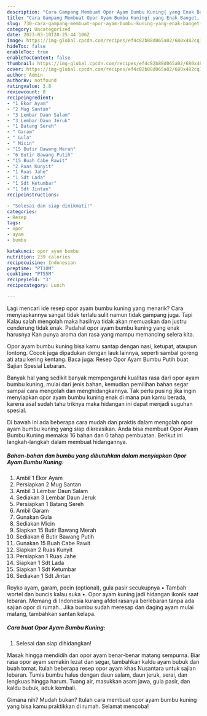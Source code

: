 ```yaml
---
description: "Cara Gampang Membuat Opor Ayam Bumbu Kuning{ yang Enak Banget,  Menu Buat lebaran"
title: "Cara Gampang Membuat Opor Ayam Bumbu Kuning{ yang Enak Banget,  Menu Buat lebaran"
slug: 730-cara-gampang-membuat-opor-ayam-bumbu-kuning-yang-enak-banget-menu-buat-lebaran
category: Uncategorized
date: 2023-03-10T20:25:44.106Z
image: https://img-global.cpcdn.com/recipes/ef4c82b88d065a02/680x482cq70/opor-ayam-bumbu-kuning-foto-resep-utama.jpg
hideToc: false
enableToc: true
enableTocContent: false
thumbnail: https://img-global.cpcdn.com/recipes/ef4c82b88d065a02/680x482cq70/opor-ayam-bumbu-kuning-foto-resep-utama.jpg
cover: https://img-global.cpcdn.com/recipes/ef4c82b88d065a02/680x482cq70/opor-ayam-bumbu-kuning-foto-resep-utama.jpg
author: Admin
authorAv: notfound
ratingvalue: 3.8
reviewcount: 8
recipeingredient:
- "1 Ekor Ayam"
- "2 Mug Santan"
- "3 Lembar Daun Salam"
- "3 Lembar Daun Jeruk"
- "1 Batang Sereh"
- " Garam"
- " Gula"
- " Micin"
- "15 Butir Bawang Merah"
- "6 Butir Bawang Putih"
- "15 Buah Cabe Rawit"
- "2 Ruas Kunyit"
- "1 Ruas Jahe"
- "1 Sdt Lada"
- "1 Sdt Ketumbar"
- "1 Sdt Jintan"
recipeinstructions:

- "Selesai dan siap dinikmati!"
categories:
- Resep
tags:
- opor
- ayam
- bumbu

katakunci: opor ayam bumbu 
nutrition: 239 calories
recipecuisine: Indonesian
preptime: "PT10M"
cooktime: "PT55M"
recipeyield: "3"
recipecategory: Lunch

---
```



Lagi mencari ide resep opor ayam bumbu kuning yang menarik? Cara menyiapkannya sangat tidak terlalu sulit namun tidak gampang juga. Tapi Kalau salah mengolah maka hasilnya tidak akan memuaskan dan justru cenderung tidak enak. Padahal opor ayam bumbu kuning yang enak harusnya Kan punya aroma dan rasa yang mampu memancing selera kita.


Opor ayam bumbu kuning bisa kamu santap dengan nasi, ketupat, ataupun lontong. Cocok juga dipadukan dengan lauk lainnya, seperti sambal goreng ati atau kering kentang. Baca juga: Resep Opor Ayam Bumbu Putih buat Sajian Spesial Lebaran.

Banyak hal yang sedikit banyak mempengaruhi kualitas rasa dari opor ayam bumbu kuning, mulai dari jenis bahan, kemudian pemilihan bahan segar sampai cara mengolah dan menghidangkannya. Tak perlu pusing jika ingin menyiapkan opor ayam bumbu kuning enak di mana pun kamu berada, karena asal sudah tahu triknya maka hidangan ini dapat menjadi suguhan spesial.


Di bawah ini ada beberapa cara mudah dan praktis dalam mengolah opor ayam bumbu kuning yang siap dikreasikan. Anda bisa membuat Opor Ayam Bumbu Kuning memakai 16 bahan dan 0 tahap pembuatan. Berikut ini langkah-langkah dalam membuat hidangannya.

<!--inarticleads1-->

##### Bahan-bahan dan bumbu yang dibutuhkan dalam menyiapkan Opor Ayam Bumbu Kuning:

1. Ambil 1 Ekor Ayam
1. Persiapkan 2 Mug Santan
1. Ambil 3 Lembar Daun Salam
1. Sediakan 3 Lembar Daun Jeruk
1. Persiapkan 1 Batang Sereh
1. Ambil  Garam
1. Gunakan  Gula
1. Sediakan  Micin
1. Siapkan 15 Butir Bawang Merah
1. Sediakan 6 Butir Bawang Putih
1. Gunakan 15 Buah Cabe Rawit
1. Siapkan 2 Ruas Kunyit
1. Persiapkan 1 Ruas Jahe
1. Siapkan 1 Sdt Lada
1. Siapkan 1 Sdt Ketumbar
1. Sediakan 1 Sdt Jintan


Royko ayam, garam, pecin (optional), gula pasir secukupnya • Tambah wortel dan buncis kalau suka •. Opor ayam kuning jadi hidangan ikonik saat lebaran. Memang di Indonesia kurang afdol rasanya berlebaran tanpa ada sajian opor di rumah.. Jika bumbu sudah meresap dan daging ayam mulai matang, tambahkan santan kelapa. 

<!--inarticleads2-->

##### Cara buat Opor Ayam Bumbu Kuning:


1. Selesai dan siap dihidangkan!

Masak hingga mendidih dan opor ayam benar-benar matang sempurna. Biar rasa opor ayam semakin lezat dan segar, tambahkan kaldu ayam bubuk dan buah tomat. Itulah beberapa resep opor ayam khas Nusantara untuk sajian lebaran. Tumis bumbu halus dengan daun salam, daun jeruk, serai, dan lengkuas hingga harum. Tuang air, masukkan asam jawa, gula pasir, dan kaldu bubuk, aduk kembali. 

Gimana nih? Mudah bukan? Itulah cara membuat opor ayam bumbu kuning yang bisa kamu praktikkan di rumah. Selamat mencoba!
